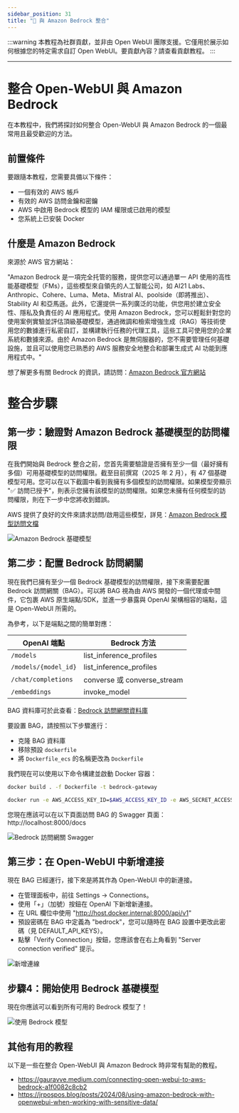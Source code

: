 ```yaml
---
sidebar_position: 31
title: "🛌 與 Amazon Bedrock 整合"
---
```


:::warning
本教程為社群貢獻，並非由 Open WebUI 團隊支援。它僅用於展示如何根據您的特定需求自訂 Open WebUI。要貢獻內容？請查看貢獻教程。
:::

---

# 整合 Open-WebUI 與 Amazon Bedrock

在本教程中，我們將探討如何整合 Open-WebUI 與 Amazon Bedrock 的一個最常用且最受歡迎的方法。

## 前置條件


要跟隨本教程，您需要具備以下條件：

- 一個有效的 AWS 帳戶
- 有效的 AWS 訪問金鑰和密鑰
- AWS 中啟用 Bedrock 模型的 IAM 權限或已啟用的模型
- 您系統上已安裝 Docker


## 什麼是 Amazon Bedrock

來源於 AWS 官方網站：

"Amazon Bedrock 是一項完全托管的服務，提供您可以通過單一 API 使用的高性能基礎模型（FMs），這些模型來自領先的人工智能公司，如 AI21 Labs、Anthropic、Cohere、Luma、Meta、Mistral AI、poolside（即將推出）、Stability AI 和亞馬遜。此外，它還提供一系列廣泛的功能，供您用於建立安全性、隱私及負責任的 AI 應用程式。使用 Amazon Bedrock，您可以輕鬆針對您的使用案例實驗並評估頂級基礎模型，通過微調和檢索增強生成（RAG）等技術使用您的數據進行私密自訂，並構建執行任務的代理工具，這些工具可使用您的企業系統和數據來源。由於 Amazon Bedrock 是無伺服器的，您不需要管理任何基礎設施，並且可以使用您已熟悉的 AWS 服務安全地整合和部署生成式 AI 功能到應用程式中。"

想了解更多有關 Bedrock 的資訊，請訪問：[Amazon Bedrock 官方網站](https://aws.amazon.com/bedrock/)

# 整合步驟

## 第一步：驗證對 Amazon Bedrock 基礎模型的訪問權限

在我們開始與 Bedrock 整合之前，您首先需要驗證是否擁有至少一個（最好擁有多個）可用基礎模型的訪問權限。截至目前撰寫（2025 年 2 月），有 47 個基礎模型可用。您可以在以下截圖中看到我擁有多個模型的訪問權限。如果模型旁顯示 "✅ 訪問已授予"，則表示您擁有該模型的訪問權限。如果您未擁有任何模型的訪問權限，則在下一步中您將收到錯誤。

AWS 提供了良好的文件來請求訪問/啟用這些模型，詳見：[Amazon Bedrock 模型訪問文檔](https://docs.aws.amazon.com/bedrock/latest/userguide/model-access-modify.html)

![Amazon Bedrock 基礎模型](/images/tutorials/amazon-bedrock/amazon-bedrock-base-models.png)


## 第二步：配置 Bedrock 訪問網關

現在我們已擁有至少一個 Bedrock 基礎模型的訪問權限，接下來需要配置 Bedrock 訪問網關（BAG）。可以將 BAG 視為由 AWS 開發的一個代理或中間件，它包裹 AWS 原生端點/SDK，並進一步暴露與 OpenAI 架構相容的端點，這是 Open-WebUI 所需的。

為參考，以下是端點之間的簡單對應：


| OpenAI 端點       | Bedrock 方法         |
|-----------------------|------------------------|
| `/models`               | list_inference_profiles    |
| `/models/{model_id}`    | list_inference_profiles    |
| `/chat/completions`     | converse 或 converse_stream    |
| `/embeddings`           | invoke_model           |

BAG 資料庫可於此查看：[Bedrock 訪問網關資料庫](https://github.com/aws-samples/bedrock-access-gateway)

要設置 BAG，請按照以下步驟進行：
- 克隆 BAG 資料庫
- 移除預設 `dockerfile`
- 將 `Dockerfile_ecs` 的名稱更改為 `Dockerfile`

我們現在可以使用以下命令構建並啟動 Docker 容器：

```bash
docker build . -f Dockerfile -t bedrock-gateway

docker run -e AWS_ACCESS_KEY_ID=$AWS_ACCESS_KEY_ID -e AWS_SECRET_ACCESS_KEY=$AWS_SECRET_ACCESS_KEY -e AWS_SESSION_TOKEN=$AWS_SESSION_TOKEN -e AWS_REGION=us-east-1 -d -p 8000:80 bedrock-gateway
```

您現在應該可以在以下頁面訪問 BAG 的 Swagger 頁面：http://localhost:8000/docs

![Bedrock 訪問網關 Swagger](/images/tutorials/amazon-bedrock/amazon-bedrock-proxy-api.png)

## 第三步：在 Open-WebUI 中新增連接

現在 BAG 已經運行，接下來是將其作為 Open-WebUI 中的新連接。

- 在管理面板中，前往 Settings -> Connections。
- 使用「+」（加號）按鈕在 OpenAI 下新增新連接。
- 在 URL 欄位中使用 "http://host.docker.internal:8000/api/v1"
- 預設密碼在 BAG 中定義為 "bedrock"，您可以隨時在 BAG 設置中更改此密碼（見 DEFAULT_API_KEYS）。
- 點擊「Verify Connection」按鈕，您應該會在右上角看到 "Server connection verified" 提示。

![新增連線](/images/tutorials/amazon-bedrock/amazon-bedrock-proxy-connection.png)

## 步驟4：開始使用 Bedrock 基礎模型

現在你應該可以看到所有可用的 Bedrock 模型了！

![使用 Bedrock 模型](/images/tutorials/amazon-bedrock/amazon-bedrock-models-in-oui.png)

## 其他有用的教程

以下是一些在整合 Open-WebUI 與 Amazon Bedrock 時非常有幫助的教程。

- https://gauravve.medium.com/connecting-open-webui-to-aws-bedrock-a1f0082c8cb2
- https://jrpospos.blog/posts/2024/08/using-amazon-bedrock-with-openwebui-when-working-with-sensitive-data/
